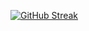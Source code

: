 [![GitHub Streak](https://streak-stats.demolab.com?user=chitkoo&theme=one-dark-pro&hide_border=true)](https://git.io/streak-stats)

